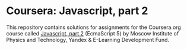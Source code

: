 # Coursera: Javascript, part 2
This repository contains solutions for assignments for the Coursera.org course called [Javascript, part 2](https://www.coursera.org/learn/javascript-prototipy?specialization=razrabotka-interfeysov) (EcmaScript 5) by Moscow Institute of Physics and Technology, Yandex & E-Learning Development Fund.